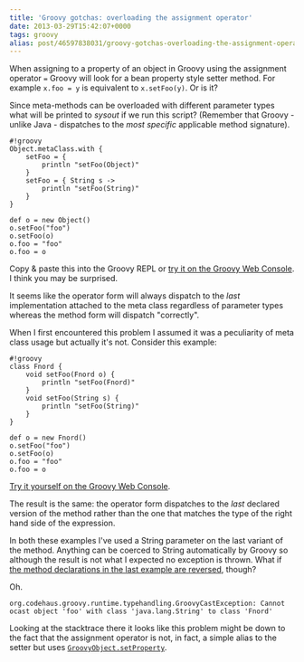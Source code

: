 ```yaml
---
title: 'Groovy gotchas: overloading the assignment operator'
date: 2013-03-29T15:42:07+0000
tags: groovy
alias: post/46597838031/groovy-gotchas-overloading-the-assignment-operator
---
```


When assigning to a property of an object in Groovy using the assignment operator `=`  Groovy will look for a bean property style setter method. For example `x.foo = y` is equivalent to `x.setFoo(y)`. Or is it?

<!-- more -->

Since meta-methods can be overloaded with different parameter types what will be printed to *sysout* if we run this script? (Remember that Groovy - unlike Java - dispatches to the *most specific* applicable method signature).

	#!groovy
	Object.metaClass.with {
	    setFoo = {
	        println "setFoo(Object)"
	    }
	    setFoo = { String s ->
	        println "setFoo(String)"
	    }
	}

	def o = new Object()
	o.setFoo("foo")
	o.setFoo(o)
	o.foo = "foo"
	o.foo = o

Copy & paste this into the Groovy REPL or [try it on the Groovy Web Console][ex1]. I think you may be surprised.

It seems like the operator form will always dispatch to the *last* implementation attached to the meta class regardless of parameter types whereas the method form will dispatch "correctly".

When I first encountered this problem I assumed it was a peculiarity of meta class usage but actually it's not. Consider this example:

	#!groovy
	class Fnord {
	    void setFoo(Fnord o) {
	        println "setFoo(Fnord)"
	    }
	    void setFoo(String s) {
	        println "setFoo(String)"
	    }
	}

	def o = new Fnord()
	o.setFoo("foo")
	o.setFoo(o)
	o.foo = "foo"
	o.foo = o

[Try it yourself on the Groovy Web Console][ex2].

The result is the same: the operator form dispatches to the *last* declared version of the method rather than the one that matches the type of the right hand side of the expression.

In both these examples I've used a String parameter on the last variant of the method. Anything can be coerced to String automatically by Groovy so although the result is not what I expected no exception is thrown. What if [the method declarations in the last example are reversed][ex3], though?

Oh.

	org.codehaus.groovy.runtime.typehandling.GroovyCastException: Cannot ocast object 'foo' with class 'java.lang.String' to class 'Fnord'

Looking at the stacktrace there it looks like this problem might be down to the fact that the assignment operator is not, in fact, a simple alias to the setter but uses [`GroovyObject.setProperty`][api].

[ex1]:http://groovyconsole.appspot.com/script/931001
[ex2]:http://groovyconsole.appspot.com/script/932001
[ex3]:http://groovyconsole.appspot.com/script/931002
[api]:http://groovy.codehaus.org/api/groovy/lang/GroovyObject.html#setProperty(java.lang.String,%20java.lang.Object)
